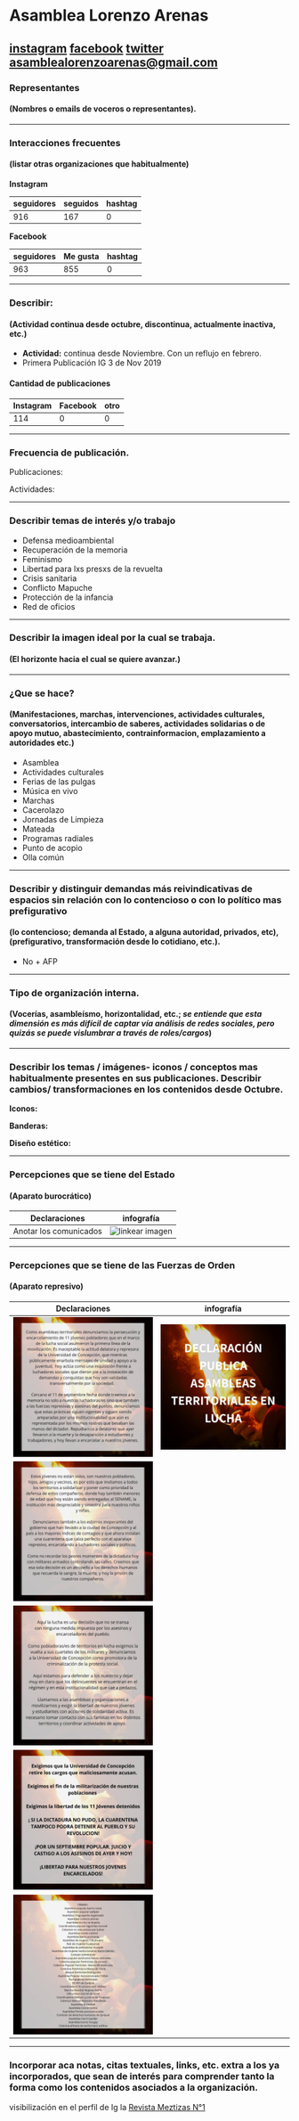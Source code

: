 # Asamblea Lorenzo Arenas

[instagram](https://www.instagram.com/asamblealorenzoarenas/)
[facebook](https://www.facebook.com/AsambleaLorenzoArenas/)
[twitter]()
<asamblealorenzoarenas@gmail.com>
---

### Representantes
#### (Nombres o emails de voceros o representantes).

---
### Interacciones frecuentes
#### (listar otras organizaciones que habitualmente)

**Instagram**

| seguidores | seguidos | hashtag |
|---|---|---|
|916|167|0|

**Facebook**

| seguidores | Me gusta | hashtag |
|---|---|---|
|963|855|0|

---
### Describir:
#### (Actividad continua desde octubre, discontinua, actualmente inactiva, etc.)

* **Actividad:** continua desde Noviembre. Con un reflujo en febrero. 
* Primera Publicación IG 3 de Nov 2019

#### Cantidad de publicaciones
| Instagram | Facebook | otro |
|---|---|---|
|114|0|0|

---
### Frecuencia de publicación.

Publicaciones:

Actividades:

---
### Describir temas de interés y/o trabajo

* Defensa medioambiental
* Recuperación de la memoria
* Feminismo
* Libertad para lxs presxs de la revuelta
* Crisis sanitaria
* Conflicto Mapuche
* Protección de la infancia
* Red de oficios

---
### Describir la imagen ideal por la cual se trabaja.
#### (El horizonte hacia el cual se quiere avanzar.)

---
### ¿Que se hace?
#### (Manifestaciones, marchas, intervenciones, actividades culturales, conversatorios, intercambio de saberes, actividades solidarias o de apoyo mutuo, abastecimiento, contrainformacion, emplazamiento a autoridades etc.)

* Asamblea
* Actividades culturales
* Ferias de las pulgas
* Música en vivo
* Marchas
* Cacerolazo
* Jornadas de Limpieza
* Mateada
* Programas radiales
* Punto de acopio
* Olla común

---
### Describir y distinguir demandas más reivindicativas de espacios sin relación con lo contencioso o con lo político mas prefigurativo
#### (lo contencioso; demanda al Estado, a alguna autoridad, privados, etc), (prefigurativo, transformación desde lo cotidiano, etc.).

* No + AFP

---
### Tipo de organización interna.
#### (Vocerías, asambleísmo, horizontalidad, etc.; *se entiende que esta dimensión es más difícil de captar vía análisis de redes sociales, pero quizás se puede vislumbrar a través de roles/cargos*)

---
### Describir los temas / imágenes- iconos / conceptos mas habitualmente presentes en sus publicaciones. Describir cambios/ transformaciones en los contenidos desde Octubre.

**Iconos:**

**Banderas:**

**Diseño estético:**

>

---
### Percepciones que se tiene del Estado
#### (Aparato burocrático)

| Declaraciones | infografía | 
|---|---|
|Anotar los comunicados | ![linkear imagen]() |

---
### Percepciones que se tiene de las Fuerzas de Orden
#### (Aparato represivo)

| Declaraciones | infografía | 
|---|---|
|![imagen](119083347_3672046279480396_4015838553684450595_n.jpg) | ![imagen2](118887409_696619517731157_5518604074881702270_n.jpg) |
|![imagen3](119239003_1394074747450133_8901249572529766376_n.jpg) | |
|![imagen4](119042400_313960239705084_2708536556719337406_n.jpg)||
|![imagen5](119048970_2455701378063606_7321125457291350746_n.jpg)||
|![iamgen6](119104214_1492335944310728_7232739133944918723_n.jpg)| |
---
### Incorporar aca notas, citas textuales, links, etc. extra a los ya incorporados, que sean de interés para comprender tanto la forma como los contenidos asociados a la organización.

visibilización en el perfil de Ig la [Revista Meztizas N°1](https://issuu.com/feministasrodriguistas/docs/mestizas_n__1-revista-bloque_feminista_rodriguista)